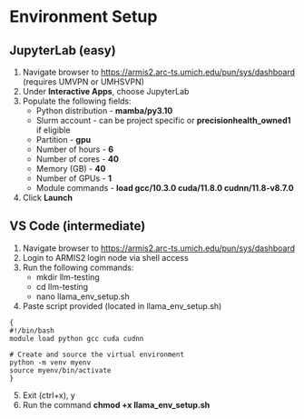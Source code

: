 # Environment Setup

## JupyterLab (easy)
1. Navigate browser to <https://armis2.arc-ts.umich.edu/pun/sys/dashboard> (requires UMVPN or UMHSVPN)
2. Under **Interactive Apps**, choose JupyterLab
3. Populate the following fields:
   - Python distribution - **mamba/py3.10**
   - Slurm account - can be project specific or **precisionhealth_owned1** if eligible
   - Partition - **gpu**
   - Number of hours - **6**
   - Number of cores - **40**
   - Memory (GB) - **40**
   - Number of GPUs - **1**
   - Module commands - **load gcc/10.3.0 cuda/11.8.0 cudnn/11.8-v8.7.0**
4. Click **Launch**

## VS Code (intermediate)
1. Navigate browser to <https://armis2.arc-ts.umich.edu/pun/sys/dashboard>
2. Login to ARMIS2 login node via shell access
3. Run the following commands:
    - mkdir llm-testing
    - cd llm-testing
    - nano llama_env_setup.sh
4. Paste script provided (located in llama_env_setup.sh)
```
{
#!/bin/bash
module load python gcc cuda cudnn

# Create and source the virtual environment
python -m venv myenv
source myenv/bin/activate
}
```
5. Exit (ctrl+x), y
6. Run the command **chmod +x llama_env_setup.sh**
